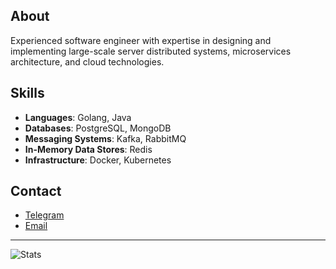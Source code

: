 ## About

Experienced software engineer with expertise in designing and implementing large-scale server distributed systems, microservices architecture, and cloud technologies.

## Skills

* **Languages**: Golang, Java
* **Databases**: PostgreSQL, MongoDB
* **Messaging Systems**: Kafka, RabbitMQ
* **In-Memory Data Stores**: Redis
* **Infrastructure**: Docker, Kubernetes

## Contact

* [Telegram](https://t.me/dvsnin)
* [Email](mailto:dmvayn@gmail.com)

---

![Stats](https://github-readme-stats.vercel.app/api?username=dvsnin&show_icons=true)
